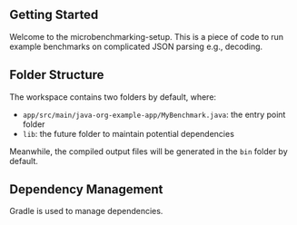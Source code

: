 ## Getting Started

Welcome to the microbenchmarking-setup. This is a piece of code to run example benchmarks on complicated JSON parsing e.g., decoding.

## Folder Structure

The workspace contains two folders by default, where:

- `app/src/main/java-org-example-app/MyBenchmark.java`: the entry point folder
- `lib`: the future folder to maintain potential dependencies

Meanwhile, the compiled output files will be generated in the `bin` folder by default.

## Dependency Management

Gradle is used to manage dependencies.
